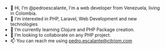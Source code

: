 - 👋 Hi, I’m @pedroescalante, I'm a web developer from Venezuela, living in Colombia.
- 👀 I’m interested in PHP, Laravel, Web Development and new technologies
- 🌱 I’m currently learning Clojure and PHP Package creation.
- 💞️ I’m looking to collaborate on any PHP project.
- 📫 You can reach me using pedro.escalante@citriom.com

<!---
pedroescalante/pedroescalante is a ✨ special ✨ repository because its `README.md` (this file) appears on your GitHub profile.
You can click the Preview link to take a look at your changes.
--->
